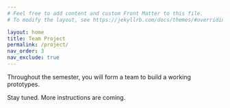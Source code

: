 ```yaml
---
# Feel free to add content and custom Front Matter to this file.
# To modify the layout, see https://jekyllrb.com/docs/themes/#overriding-theme-defaults

layout: home
title: Team Project
permalink: /project/
nav_order: 3
nav_exclude: true
---
```


Throughout the semester, you will form a team to build a working prototypes.

Stay tuned. More instructions are coming.

